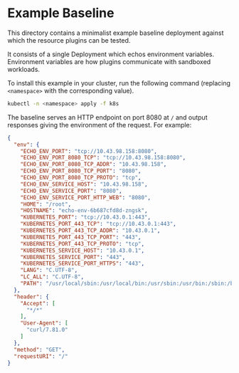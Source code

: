 # Example Baseline

This directory contains a minimalist example baseline deployment against which
the resource plugins can be tested. 

It consists of a single Deployment which echos environment variables.  Environment
variables are how plugins communicate with sandboxed workloads.

To install this example in your cluster, run the following command (replacing
`<namespace>` with the corresponding value).

```bash
kubectl -n <namespace> apply -f k8s
```

The baseline serves an HTTP endpoint on port 8080 at `/` and output responses
giving the environment of the request.  For example:

```json
{
  "env": {
    "ECHO_ENV_PORT": "tcp://10.43.98.158:8080",
    "ECHO_ENV_PORT_8080_TCP": "tcp://10.43.98.158:8080",
    "ECHO_ENV_PORT_8080_TCP_ADDR": "10.43.98.158",
    "ECHO_ENV_PORT_8080_TCP_PORT": "8080",
    "ECHO_ENV_PORT_8080_TCP_PROTO": "tcp",
    "ECHO_ENV_SERVICE_HOST": "10.43.98.158",
    "ECHO_ENV_SERVICE_PORT": "8080",
    "ECHO_ENV_SERVICE_PORT_HTTP_WEB": "8080",
    "HOME": "/root",
    "HOSTNAME": "echo-env-6b687cfd8d-zngsk",
    "KUBERNETES_PORT": "tcp://10.43.0.1:443",
    "KUBERNETES_PORT_443_TCP": "tcp://10.43.0.1:443",
    "KUBERNETES_PORT_443_TCP_ADDR": "10.43.0.1",
    "KUBERNETES_PORT_443_TCP_PORT": "443",
    "KUBERNETES_PORT_443_TCP_PROTO": "tcp",
    "KUBERNETES_SERVICE_HOST": "10.43.0.1",
    "KUBERNETES_SERVICE_PORT": "443",
    "KUBERNETES_SERVICE_PORT_HTTPS": "443",
    "LANG": "C.UTF-8",
    "LC_ALL": "C.UTF-8",
    "PATH": "/usr/local/sbin:/usr/local/bin:/usr/sbin:/usr/bin:/sbin:/bin"
  },
  "header": {
    "Accept": [
      "*/*"
    ],
    "User-Agent": [
      "curl/7.81.0"
    ]
  },
  "method": "GET",
  "requestURI": "/"
}
```
